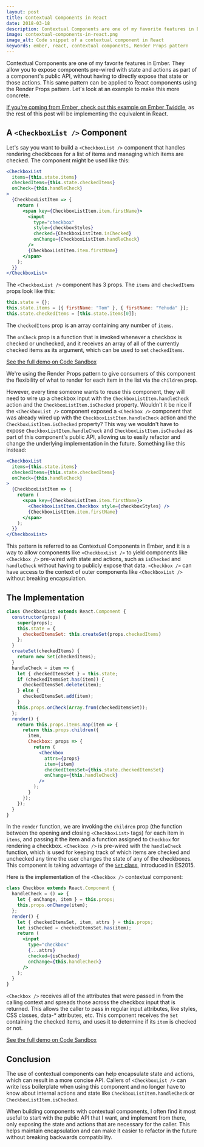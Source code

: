 ```yaml
---
layout: post
title: Contextual Components in React
date: 2018-03-18
description: Contextual Components are one of my favorite features in Ember. In this post, I show how you can implement the same pattern in React components using the Render Props pattern.
image: contextual-components-in-react.png
image_alt: Code snippet of a contextual component in React
keywords: ember, react, contextual components, Render Props pattern
---
```


Contextual Components are one of my favorite features in Ember. They allow you to expose components pre-wired with state and actions as part of a component's public API, without having to directly expose that state or those actions. This same pattern can be applied to React components using the Render Props pattern. Let's look at an example to make this more concrete.

[If you're coming from Ember, check out this example on Ember Twiddle](https://ember-twiddle.com/5db1999f616689f58c3950390fab6e6c?openFiles=templates.application.hbs%2Ctemplates.components.checkbox-list-checkbox.hbs), as the rest of this post will be implementing the equivalent in React.

## A `<CheckboxList />` Component

Let's say you want to build a `<CheckboxList />` component that handles rendering checkboxes for a list of items and managing which items are checked. The component might be used like this:

```jsx
<CheckboxList
  items={this.state.items}
  checkedItems={this.state.checkedItems}
  onCheck={this.handleCheck}
>
  {CheckboxListItem => {
    return (
      <span key={CheckboxListItem.item.firstName}>
        <input
          type="checkbox"
          style={checkboxStyles}
          checked={CheckboxListItem.isChecked}
          onChange={CheckboxListItem.handleCheck}
        />
        {CheckboxListItem.item.firstName}
      </span>
    );
  }}
</CheckboxList>
```

The `<CheckboxList />` component has 3 props. The `items` and `checkedItems` props look like this:

```js
this.state = {};
this.state.items = [{ firstName: "Tom" }, { firstName: "Yehuda" }];
this.state.checkedItems = [this.state.items[0]];
```

The `checkedItems` prop is an array containing any number of `items`.

The `onCheck` prop is a function that is invoked whenever a checkbox is checked or unchecked, and it receives an array of all of the currently checked items as its argument, which can be used to set `checkedItems`.

[See the full demo on Code Sandbox](https://codesandbox.io/s/l51qw7vj8q)

We're using the Render Props pattern to give consumers of this component the flexibility of what to render for each item in the list via the `children` prop.

However, every time someone wants to reuse this component, they will need to wire up a checkbox input with the `CheckboxListItem.handleCheck` action and the `CheckboxListItem.isChecked` property. Wouldn't it be nice if the `<CheckboxList />` component exposed a `<Checkbox />` component that was already wired up with the `CheckboxListItem.handleCheck` action and the `CheckboxListItem.isChecked` property? This way we wouldn't have to expose `CheckboxListItem.handleCheck` and `CheckboxListItem.isChecked` as part of this component's public API, allowing us to easily refactor and change the underlying implementation in the future. Something like this instead:

```jsx
<CheckboxList
  items={this.state.items}
  checkedItems={this.state.checkedItems}
  onCheck={this.handleCheck}
>
  {CheckboxListItem => {
    return (
      <span key={CheckboxListItem.item.firstName}>
        <CheckboxListItem.Checkbox style={checkboxStyles} />
        {CheckboxListItem.item.firstName}
      </span>
    );
  }}
</CheckboxList>
```

This pattern is referred to as Contextual Components in Ember, and it is a way to allow components like `<CheckboxList />` to yield components like `<Checkbox />` pre-wired with state and actions, such as `isChecked` and `handleCheck` without having to publicly expose that data. `<Checkbox />` can have access to the context of outer components like `<CheckboxList />` without breaking encapsulation.

## The Implementation

```jsx
class CheckboxList extends React.Component {
  constructor(props) {
    super(props);
    this.state = {
      checkedItemsSet: this.createSet(props.checkedItems)
    };
  }
  createSet(checkedItems) {
    return new Set(checkedItems);
  }
  handleCheck = item => {
    let { checkedItemsSet } = this.state;
    if (checkedItemsSet.has(item)) {
      checkedItemsSet.delete(item);
    } else {
      checkedItemsSet.add(item);
    }
    this.props.onCheck(Array.from(checkedItemsSet));
  };
  render() {
    return this.props.items.map(item => {
      return this.props.children({
        item,
        Checkbox: props => {
          return (
            <Checkbox
              attrs={props}
              item={item}
              checkedItemsSet={this.state.checkedItemsSet}
              onChange={this.handleCheck}
            />
          );
        }
      });
    });
  }
}
```

In the `render` function, we are invoking the `children` prop (the function between the opening and closing `<CheckboxList>` tags) for each item in `items`, and passing it the item and a function assigned to `Checkbox` for rendering a checkbox. `<Checkbox />` is pre-wired with the `handleCheck` function, which is used for keeping track of which items are checked and unchecked any time the user changes the state of any of the checkboxes. This component is taking advantage of the [`Set` class](https://developer.mozilla.org/en-US/docs/Web/JavaScript/Reference/Global_Objects/Set), introduced in ES2015.

Here is the implementation of the `<Checkbox />` contextual component:

```jsx
class Checkbox extends React.Component {
  handleCheck = () => {
    let { onChange, item } = this.props;
    this.props.onChange(item);
  };
  render() {
    let { checkedItemsSet, item, attrs } = this.props;
    let isChecked = checkedItemsSet.has(item);
    return (
      <input
        type="checkbox"
        {...attrs}
        checked={isChecked}
        onChange={this.handleCheck}
      />
    );
  }
}
```

`<Checkbox />` receives all of the attributes that were passed in from the calling context and spreads those across the checkbox input that is returned. This allows the caller to pass in regular input attributes, like styles, CSS classes, data-\* attributes, etc. This component receives the `Set` containing the checked items, and uses it to determine if its `item` is checked or not.

[See the full demo on Code Sandbox](https://codesandbox.io/s/oql1k85zx6)

## Conclusion

The use of contextual components can help encapsulate state and actions, which can result in a more concise API. Callers of `<CheckboxList />` can write less boilerplate when using this component and no longer have to know about internal actions and state like `CheckboxListItem.handleCheck` or `CheckboxListItem.isChecked`.

When building components with contextual components, I often find it most useful to start with the public API that I want, and implement from there, only exposing the state and actions that are necessary for the caller. This helps maintain encapsulation and can make it easier to refactor in the future without breaking backwards compatibility.
